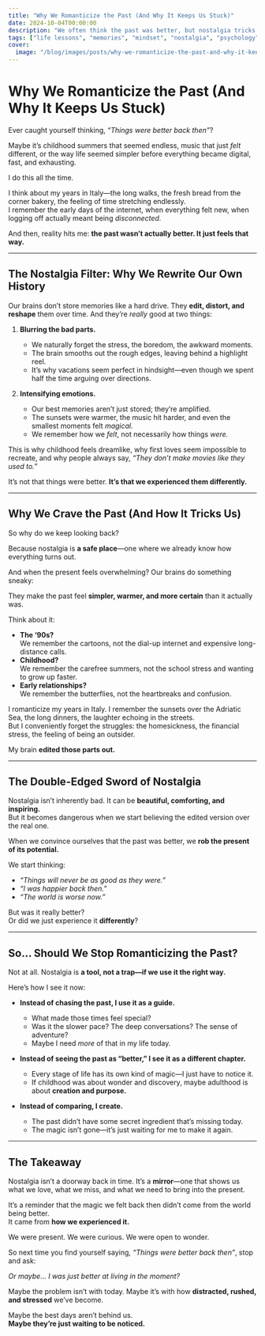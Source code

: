 ```yaml
---
title: "Why We Romanticize the Past (And Why It Keeps Us Stuck)"
date: 2024-10-04T00:00:00
description: "We often think the past was better, but nostalgia tricks us. Discover why we romanticize the past and how to appreciate the present."
tags: ["life lessons", "memories", "mindset", "nostalgia", "psychology", "self-awareness"]
cover:
  image: "/blog/images/posts/why-we-romanticize-the-past-and-why-it-keeps-us-stuck.png"
---
```

# **Why We Romanticize the Past (And Why It Keeps Us Stuck)**  

Ever caught yourself thinking, *“Things were better back then”*?  

Maybe it’s childhood summers that seemed endless, music that just *felt* different, or the way life seemed simpler before everything became digital, fast, and exhausting.  

I do this all the time.  

I think about my years in Italy—the long walks, the fresh bread from the corner bakery, the feeling of time stretching endlessly.  
I remember the early days of the internet, when everything felt new, when logging off actually meant being *disconnected.*  

And then, reality hits me: **the past wasn’t actually better. It just feels that way.**  

---

## **The Nostalgia Filter: Why We Rewrite Our Own History**  

Our brains don’t store memories like a hard drive. They **edit, distort, and reshape** them over time. And they’re *really* good at two things:  

1. **Blurring the bad parts.**  
   - We naturally forget the stress, the boredom, the awkward moments.  
   - The brain smooths out the rough edges, leaving behind a highlight reel.  
   - It’s why vacations seem perfect in hindsight—even though we spent half the time arguing over directions.  

2. **Intensifying emotions.**  
   - Our best memories aren’t just stored; they’re amplified.  
   - The sunsets were warmer, the music hit harder, and even the smallest moments felt *magical.*  
   - We remember how we *felt*, not necessarily how things *were.*  

This is why childhood feels dreamlike, why first loves seem impossible to recreate, and why people always say, *“They don’t make movies like they used to.”*  

It’s not that things were better. **It’s that we experienced them differently.**  

---

## **Why We Crave the Past (And How It Tricks Us)**  

So why do we keep looking back?  

Because nostalgia is **a safe place**—one where we already know how everything turns out.  

And when the present feels overwhelming? Our brains do something sneaky:  

They make the past feel **simpler, warmer, and more certain** than it actually was.  

Think about it:  

- **The ‘90s?**  
  We remember the cartoons, not the dial-up internet and expensive long-distance calls.  
- **Childhood?**  
  We remember the carefree summers, not the school stress and wanting to grow up faster.  
- **Early relationships?**  
  We remember the butterflies, not the heartbreaks and confusion.  

I romanticize my years in Italy. I remember the sunsets over the Adriatic Sea, the long dinners, the laughter echoing in the streets.  
But I conveniently forget the struggles: the homesickness, the financial stress, the feeling of being an outsider.  

My brain **edited those parts out.**  

---

## **The Double-Edged Sword of Nostalgia**  

Nostalgia isn’t inherently bad. It can be **beautiful, comforting, and inspiring.**  
But it becomes dangerous when we start believing the edited version over the real one.  

When we convince ourselves that the past was better, we **rob the present of its potential.**  

We start thinking:  
- *“Things will never be as good as they were.”*  
- *“I was happier back then.”*  
- *“The world is worse now.”*  

But was it really better?  
Or did we just experience it **differently**?  

---

## **So... Should We Stop Romanticizing the Past?**  

Not at all. Nostalgia is **a tool, not a trap—if we use it the right way.**  

Here’s how I see it now:  

- **Instead of chasing the past, I use it as a guide.**  
  - What made those times feel special?  
  - Was it the slower pace? The deep conversations? The sense of adventure?  
  - Maybe I need *more* of that in my life today.  

- **Instead of seeing the past as “better,” I see it as a different chapter.**  
  - Every stage of life has its own kind of magic—I just have to notice it.  
  - If childhood was about wonder and discovery, maybe adulthood is about **creation and purpose.**  

- **Instead of comparing, I create.**  
  - The past didn’t have some secret ingredient that’s missing today.  
  - The magic isn’t gone—it’s just waiting for me to make it again.  

---

## **The Takeaway**  

Nostalgia isn’t a doorway back in time. It’s a **mirror**—one that shows us what we love, what we miss, and what we need to bring into the present.  

It’s a reminder that the magic we felt back then didn’t come from the world being better.  
It came from **how we experienced it.**  

We were present. We were curious. We were open to wonder.  

So next time you find yourself saying, *“Things were better back then”*, stop and ask:  

*Or maybe... I was just better at living in the moment?*  

Maybe the problem isn’t with today. Maybe it’s with how **distracted, rushed, and stressed** we’ve become.  

Maybe the best days aren’t behind us.  
**Maybe they’re just waiting to be noticed.**  